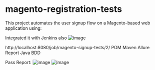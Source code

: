 # magento-registration-tests
This project automates the user signup flow on a Magento-based web application using:

Integrated it with Jenkins also 
![image](https://github.com/user-attachments/assets/1136cb9d-0853-49e7-8c88-c8a6aa2fe045)

http://localhost:8080/job/magento-signup-tests/2/
POM
Maven
Allure Report 
Java
BDD

Pass Report: 
![image](https://github.com/user-attachments/assets/d6556f7e-af78-4981-9ffe-fbc20a008fd6)
![image](https://github.com/user-attachments/assets/a70bb7ad-08fa-41e8-b646-72972ea3989b)



